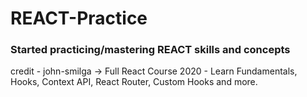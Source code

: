 # REACT-Practice
### Started practicing/mastering REACT skills and concepts

 credit - john-smilga -> Full React Course 2020 - Learn Fundamentals, Hooks, Context API, React Router, Custom Hooks and more.

